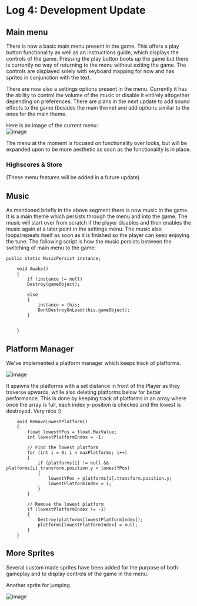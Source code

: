 # Log 4: Development Update

## Main menu

There is now a basic main menu present in the game. This offers a play button functionality as well as an instructions guide, which displays the controls of the game. Pressing the play button boots up the game but there is currently no way of returning to the menu without exiting the game.
The controls are displayed solely with keyboard mapping for now and has sprites in conjunction with the text.

There are now also a settings options present in the menu. Currently it has the ability to control the volume of the music or disable it entirely altogether depending on preferences.
There are plans in the next update to add sound effects to the game (besides the main theme) and add options similar to the ones for the main theme.

Here is an image of the current menu: <br>
![image](https://github.com/Esben-Andreas-Madsen/GMD1_Ascendia/assets/91538845/94fd3ddc-3cc2-47a5-bcca-0f7b4e5560c6)


The menu at the moment is focused on functionality over looks, but will be expanded upon to be more aesthetic as soon as the functionality is in place.

### Highscores & Store
(These menu features will be added in a future update)

## Music

As mentioned briefly in the above segment there is now music in the game. It is a main theme which persists through the menu and into the game. The music will start over from scratch if the player disables and then enables the music again at a later point in the settings menu. The music also loops/repeats itself as soon as it is finished so the player can keep enjoying the tune. The following script is how the music persists between the switching of main menu to the game:

```
public static MusicPersist instance;

    void Awake()
    {
        if (instance != null)
        Destroy(gameObject);

        else
        {
            instance = this;
            DontDestroyOnLoad(this.gameObject);
        }
       

    }
```

## Platform Manager

We've implemented a platform manager which keeps track of platforms.

![image](https://github.com/Esben-Andreas-Madsen/GMD1_Ascendia/assets/91538845/f2630c8d-4b3d-431e-a5c7-bff114193162)

It spawns the platforms with a set distance in front of the Player as they traverse upwards, while also deleting platforms below for better performance.
This is done by keeping track of platforms in an array where once the array is full, each index y-position is checked and the lowest is destroyed. Very nice :)

```
    void RemoveLowestPlatform()
    {
        float lowestYPos = float.MaxValue;
        int lowestPlatformIndex = -1;

        // Find the lowest platform
        for (int i = 0; i < maxPlatforms; i++)
        {
            if (platforms[i] != null && platforms[i].transform.position.y < lowestYPos)
            {
                lowestYPos = platforms[i].transform.position.y;
                lowestPlatformIndex = i;
            }
        }

        // Remove the lowest platform
        if (lowestPlatformIndex != -1)
        {
            Destroy(platforms[lowestPlatformIndex]);
            platforms[lowestPlatformIndex] = null;
        }
    }
```

## More Sprites

Several custom made sprites have been added for the purpose of both gameplay and to display controls of the game in the menu.

Another sprite for jumping.

![image](https://github.com/Esben-Andreas-Madsen/GMD1_Ascendia/assets/91538845/ffa325e1-fe91-4edc-9bb9-5587cd39232e)
